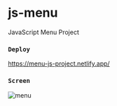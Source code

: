 # js-menu
JavaScript Menu Project

### `Deploy`
https://menu-js-project.netlify.app/

### `Screen`

![menu](https://github.com/ruveydaakbolat/js-menu/assets/54941922/18ba9e0c-a956-4476-ab35-7f5b02afc259)
